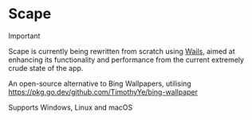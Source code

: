 # Scape

> [!IMPORTANT]
> Scape is currently being rewritten from scratch using [Wails](https://wails.io), aimed at enhancing its functionality and performance from the current extremely crude state of the app.

An open-source alternative to Bing Wallpapers, utilising https://pkg.go.dev/github.com/TimothyYe/bing-wallpaper

Supports Windows, Linux and macOS
